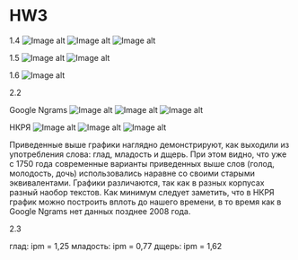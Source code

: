 # HW3
1.4 
![Image alt](https://github.com/lanakonst/hw3/raw/master/4.png)
![Image alt](https://github.com/lanakonst/hw3/raw/master/4.2.png)
![Image alt](https://github.com/lanakonst/hw3/raw/master/4.3.png)

1.5
![Image alt](https://github.com/lanakonst/hw3/raw/master/5.png)
![Image alt](https://github.com/lanakonst/hw3/raw/master/5.2.png)

1.6
![Image alt](https://github.com/lanakonst/hw3/raw/master/6.png)

2.2

Google Ngrams
![Image alt](https://github.com/lanakonst/hw3/raw/master/GNg1.png)
![Image alt](https://github.com/lanakonst/hw3/raw/master/GNg3.png)
![Image alt](https://github.com/lanakonst/hw3/raw/master/GNg2.png)

НКРЯ
![Image alt](https://github.com/lanakonst/hw3/raw/master/глад.png)
![Image alt](https://github.com/lanakonst/hw3/raw/master/Младость.png)
![Image alt](https://github.com/lanakonst/hw3/raw/master/дщерь.png)

Приведенные выше графики наглядно демонстрируют, как выходили из употребления слова: глад, младость и дщерь. При этом видно, что уже с 1750 года современные варианты приведенных выше слов (голод, молодость, дочь) использовались наравне со своими старыми эквивалентами. Графики различаются, так как в разных корпусах разный наобор текстов. Как минимум следует заметить, что в НКРЯ график можно построить вплоть до нашего времени, в то время как в Google Ngrams нет данных позднее 2008 года. 

2.3

глад: ipm = 1,25
младость: ipm = 0,77
дщерь: ipm = 1,62
